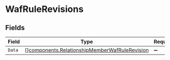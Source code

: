 # WafRuleRevisions


## Fields

| Field                                                                                                      | Type                                                                                                       | Required                                                                                                   | Description                                                                                                |
| ---------------------------------------------------------------------------------------------------------- | ---------------------------------------------------------------------------------------------------------- | ---------------------------------------------------------------------------------------------------------- | ---------------------------------------------------------------------------------------------------------- |
| `Data`                                                                                                     | [][components.RelationshipMemberWafRuleRevision](../../models/shared/relationshipmemberwafrulerevision.md) | :heavy_minus_sign:                                                                                         | N/A                                                                                                        |